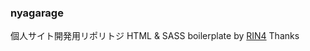 ### nyagarage 
個人サイト開発用リポリトジ 
HTML & SASS boilerplate by [RIN4](http://sanographix.github.io/rin/"RIN4") 
Thanks
